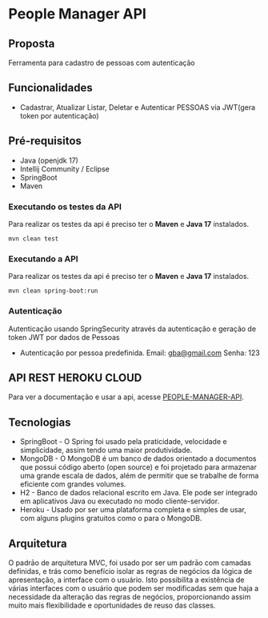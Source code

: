 # People Manager API

## Proposta
Ferramenta para cadastro de pessoas com autenticação

## Funcionalidades 
* Cadastrar, Atualizar Listar, Deletar e Autenticar PESSOAS via JWT(gera token por autenticação)

## Pré-requisitos
* Java (openjdk 17)
* Intellij Community / Eclipse
* SpringBoot
* Maven

### Executando os testes da API
Para realizar os testes da api é preciso ter o **Maven** e **Java 17** instalados.
````
mvn clean test
````

### Executando a API
Para realizar os testes da api é preciso ter o **Maven** e **Java 17** instalados.
````
mvn clean spring-boot:run
````
### Autenticação
Autenticação usando SpringSecurity através da autenticação e geração de token JWT por dados de Pessoas
- Autenticação por pessoa predefinida. Email: gba@gmail.com Senha: 123

## API REST HEROKU CLOUD
Para ver a documentação e usar a api, acesse [PEOPLE-MANAGER-API](https://people-manager-ws.herokuapp.com/swagger-ui.html).

## Tecnologias
* SpringBoot - O Spring foi usado pela praticidade, velocidade e simplicidade, assim tendo uma maior produtividade.
* MongoDB - O MongoDB é um banco de dados orientado a documentos que possui código aberto (open source) e foi projetado para armazenar uma grande escala de dados, além de permitir que se trabalhe de forma eficiente com grandes volumes.
* H2 - Banco de dados relacional escrito em Java. Ele pode ser integrado em aplicativos Java ou executado no modo cliente-servidor.
* Heroku - Usado por ser uma plataforma completa e simples de usar, com alguns plugins gratuitos como o para o MongoDB.

## Arquitetura
O padrāo de arquitetura MVC, foi usado por ser um padrāo com camadas definidas, e trás como benefício isolar as regras de negócios da lógica de apresentação, a interface com o usuário. Isto possibilita a existência de várias interfaces com o usuário que podem ser modificadas sem que haja a necessidade da alteração das regras de negócios, proporcionando assim muito mais flexibilidade e oportunidades de reuso das classes.
